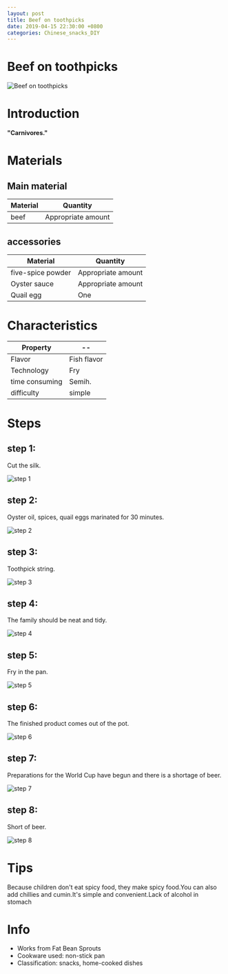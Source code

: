 ```yaml
---
layout: post
title: Beef on toothpicks
date: 2019-04-15 22:30:00 +0800
categories: Chinese_snacks_DIY
---
```


# Beef on toothpicks

![Beef on toothpicks]({{site.baseurl}}/img/402505/402505.jpg)

# Introduction

**"Carnivores."**

# Materials


## Main material

Material|Quantity
--|--
beef|Appropriate amount

## accessories

Material|Quantity
--|--
five-spice powder|Appropriate amount
Oyster sauce|Appropriate amount
Quail egg|One

# Characteristics

Property|--
--|--
Flavor|Fish flavor
Technology|Fry
time consuming|Semih.
difficulty|simple

# Steps

## step 1:

Cut the silk.

![step 1]({{site.baseurl}}/img/402505/1.jpg)

## step 2:

Oyster oil, spices, quail eggs marinated for 30 minutes.

![step 2]({{site.baseurl}}/img/402505/2.jpg)

## step 3:

Toothpick string.

![step 3]({{site.baseurl}}/img/402505/3.jpg)

## step 4:

The family should be neat and tidy.

![step 4]({{site.baseurl}}/img/402505/4.jpg)

## step 5:

Fry in the pan.

![step 5]({{site.baseurl}}/img/402505/5.jpg)

## step 6:

The finished product comes out of the pot.

![step 6]({{site.baseurl}}/img/402505/6.jpg)

## step 7:

Preparations for the World Cup have begun and there is a shortage of beer.

![step 7]({{site.baseurl}}/img/402505/7.jpg)

## step 8:

Short of beer.

![step 8]({{site.baseurl}}/img/402505/8.jpg)

# Tips

Because children don't eat spicy food, they make spicy food.You can also add chillies and cumin.It's simple and convenient.Lack of alcohol in stomach

# Info

- Works from Fat Bean Sprouts
- Cookware used: non-stick pan
- Classification: snacks, home-cooked dishes